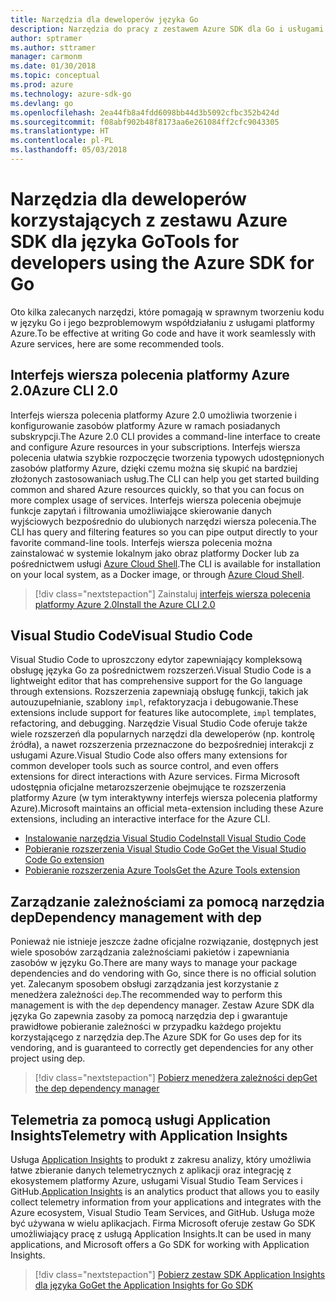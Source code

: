 ```yaml
---
title: Narzędzia dla deweloperów języka Go
description: Narzędzia do pracy z zestawem Azure SDK dla Go i usługami platformy Azure
author: sptramer
ms.author: sttramer
manager: carmonm
ms.date: 01/30/2018
ms.topic: conceptual
ms.prod: azure
ms.technology: azure-sdk-go
ms.devlang: go
ms.openlocfilehash: 2ea44fb8a4fdd6098bb44d3b5092cfbc352b424d
ms.sourcegitcommit: f08abf902b48f8173aa6e261084ff2cfc9043305
ms.translationtype: HT
ms.contentlocale: pl-PL
ms.lasthandoff: 05/03/2018
---
```

# <a name="tools-for-developers-using-the-azure-sdk-for-go"></a><span data-ttu-id="77a5f-103">Narzędzia dla deweloperów korzystających z zestawu Azure SDK dla języka Go</span><span class="sxs-lookup"><span data-stu-id="77a5f-103">Tools for developers using the Azure SDK for Go</span></span>

<span data-ttu-id="77a5f-104">Oto kilka zalecanych narzędzi, które pomagają w sprawnym tworzeniu kodu w języku Go i jego bezproblemowym współdziałaniu z usługami platformy Azure.</span><span class="sxs-lookup"><span data-stu-id="77a5f-104">To be effective at writing Go code and have it work seamlessly with Azure services, here are some recommended tools.</span></span>

## <a name="azure-cli-20"></a><span data-ttu-id="77a5f-105">Interfejs wiersza polecenia platformy Azure 2.0</span><span class="sxs-lookup"><span data-stu-id="77a5f-105">Azure CLI 2.0</span></span>

<span data-ttu-id="77a5f-106">Interfejs wiersza polecenia platformy Azure 2.0 umożliwia tworzenie i konfigurowanie zasobów platformy Azure w ramach posiadanych subskrypcji.</span><span class="sxs-lookup"><span data-stu-id="77a5f-106">The Azure 2.0 CLI provides a command-line interface to create and configure Azure resources in your subscriptions.</span></span> <span data-ttu-id="77a5f-107">Interfejs wiersza polecenia ułatwia szybkie rozpoczęcie tworzenia typowych udostępnionych zasobów platformy Azure, dzięki czemu można się skupić na bardziej złożonych zastosowaniach usług.</span><span class="sxs-lookup"><span data-stu-id="77a5f-107">The CLI can help you get started building common and shared Azure resources quickly, so that you can focus on more complex usage of services.</span></span> <span data-ttu-id="77a5f-108">Interfejs wiersza polecenia obejmuje funkcje zapytań i filtrowania umożliwiające skierowanie danych wyjściowych bezpośrednio do ulubionych narzędzi wiersza polecenia.</span><span class="sxs-lookup"><span data-stu-id="77a5f-108">The CLI has query and filtering features so you can pipe output directly to your favorite command-line tools.</span></span> <span data-ttu-id="77a5f-109">Interfejs wiersza polecenia można zainstalować w systemie lokalnym jako obraz platformy Docker lub za pośrednictwem usługi [Azure Cloud Shell](https://docs.microsoft.com/en-us/azure/cloud-shell/overview).</span><span class="sxs-lookup"><span data-stu-id="77a5f-109">The CLI is available for installation on your local system, as a Docker image, or through [Azure Cloud Shell](https://docs.microsoft.com/en-us/azure/cloud-shell/overview).</span></span>

> [!div class="nextstepaction"]
> <span data-ttu-id="77a5f-110">Zainstaluj [interfejs wiersza polecenia platformy Azure 2.0](/cli/azure/install-azure-cli)</span><span class="sxs-lookup"><span data-stu-id="77a5f-110">[Install the Azure CLI 2.0](/cli/azure/install-azure-cli)</span></span>

## <a name="visual-studio-code"></a><span data-ttu-id="77a5f-111">Visual Studio Code</span><span class="sxs-lookup"><span data-stu-id="77a5f-111">Visual Studio Code</span></span>

<span data-ttu-id="77a5f-112">Visual Studio Code to uproszczony edytor zapewniający kompleksową obsługę języka Go za pośrednictwem rozszerzeń.</span><span class="sxs-lookup"><span data-stu-id="77a5f-112">Visual Studio Code is a lightweight editor that has comprehensive support for the Go language through extensions.</span></span> <span data-ttu-id="77a5f-113">Rozszerzenia zapewniają obsługę funkcji, takich jak autouzupełnianie, szablony `impl`, refaktoryzacja i debugowanie.</span><span class="sxs-lookup"><span data-stu-id="77a5f-113">These extensions include support for features like autocomplete, `impl` templates, refactoring, and debugging.</span></span> <span data-ttu-id="77a5f-114">Narzędzie Visual Studio Code oferuje także wiele rozszerzeń dla popularnych narzędzi dla deweloperów (np. kontrolę źródła), a nawet rozszerzenia przeznaczone do bezpośredniej interakcji z usługami Azure.</span><span class="sxs-lookup"><span data-stu-id="77a5f-114">Visual Studio Code also offers many extensions for common developer tools such as source control, and even offers extensions for direct interactions with Azure services.</span></span> <span data-ttu-id="77a5f-115">Firma Microsoft udostępnia oficjalne metarozszerzenie obejmujące te rozszerzenia platformy Azure (w tym interaktywny interfejs wiersza polecenia platformy Azure).</span><span class="sxs-lookup"><span data-stu-id="77a5f-115">Microsoft maintains an official meta-extension including these Azure extensions, including an interactive interface for the Azure CLI.</span></span>

* [<span data-ttu-id="77a5f-116">Instalowanie narzędzia Visual Studio Code</span><span class="sxs-lookup"><span data-stu-id="77a5f-116">Install Visual Studio Code</span></span>](https://code.visualstudio.com/Download)
* [<span data-ttu-id="77a5f-117">Pobieranie rozszerzenia Visual Studio Code Go</span><span class="sxs-lookup"><span data-stu-id="77a5f-117">Get the Visual Studio Code Go extension</span></span>](https://code.visualstudio.com/docs/languages/go)
* [<span data-ttu-id="77a5f-118">Pobieranie rozszerzenia Azure Tools</span><span class="sxs-lookup"><span data-stu-id="77a5f-118">Get the Azure Tools extension</span></span>](https://marketplace.visualstudio.com/items?itemName=ms-vscode.vscode-azureextensionpack)

## <a name="dependency-management-with-dep"></a><span data-ttu-id="77a5f-119">Zarządzanie zależnościami za pomocą narzędzia dep</span><span class="sxs-lookup"><span data-stu-id="77a5f-119">Dependency management with dep</span></span>

<span data-ttu-id="77a5f-120">Ponieważ nie istnieje jeszcze żadne oficjalne rozwiązanie, dostępnych jest wiele sposobów zarządzania zależnościami pakietów i zapewniania zasobów w języku Go.</span><span class="sxs-lookup"><span data-stu-id="77a5f-120">There are many ways to manage your package dependencies and do vendoring with Go, since there is no official solution yet.</span></span> <span data-ttu-id="77a5f-121">Zalecanym sposobem obsługi zarządzania jest korzystanie z menedżera zależności `dep`.</span><span class="sxs-lookup"><span data-stu-id="77a5f-121">The recommended way to perform this management is with the `dep` dependency manager.</span></span> <span data-ttu-id="77a5f-122">Zestaw Azure SDK dla języka Go zapewnia zasoby za pomocą narzędzia dep i gwarantuje prawidłowe pobieranie zależności w przypadku każdego projektu korzystającego z narzędzia dep.</span><span class="sxs-lookup"><span data-stu-id="77a5f-122">The Azure SDK for Go uses dep for its vendoring, and is guaranteed to correctly get dependencies for any other project using dep.</span></span>

> [!div class="nextstepaction"]
> [<span data-ttu-id="77a5f-123">Pobierz menedżera zależności dep</span><span class="sxs-lookup"><span data-stu-id="77a5f-123">Get the dep dependency manager</span></span>](https://github.com/tools/godep)

## <a name="telemetry-with-application-insights"></a><span data-ttu-id="77a5f-124">Telemetria za pomocą usługi Application Insights</span><span class="sxs-lookup"><span data-stu-id="77a5f-124">Telemetry with Application Insights</span></span>

<span data-ttu-id="77a5f-125">Usługa [Application Insights](https://azure.microsoft.com/en-us/services/application-insights/) to produkt z zakresu analizy, który umożliwia łatwe zbieranie danych telemetrycznych z aplikacji oraz integrację z ekosystemem platformy Azure, usługami Visual Studio Team Services i GitHub.</span><span class="sxs-lookup"><span data-stu-id="77a5f-125">[Application Insights](https://azure.microsoft.com/en-us/services/application-insights/) is an analytics product that allows you to easily collect telemetry information from your applications and integrates with the Azure ecosystem, Visual Studio Team Services, and GitHub.</span></span> <span data-ttu-id="77a5f-126">Usługa może być używana w wielu aplikacjach. Firma Microsoft oferuje zestaw Go SDK umożliwiający pracę z usługą Application Insights.</span><span class="sxs-lookup"><span data-stu-id="77a5f-126">It can be used in many applications, and Microsoft offers a Go SDK for working with Application Insights.</span></span>

> [!div class="nextstepaction"]
> [<span data-ttu-id="77a5f-127">Pobierz zestaw SDK Application Insights dla języka Go</span><span class="sxs-lookup"><span data-stu-id="77a5f-127">Get the Application Insights for Go SDK</span></span>](https://github.com/Microsoft/ApplicationInsights-Go) 
